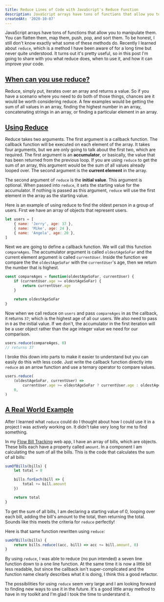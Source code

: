 ```yaml
---
title: Reduce Lines of Code with JavaScript's Reduce Function
description: JavaScript arrays have tons of functions that allow you to manipulate them. You can flatten them, map them, push, pop, and sort them. To be honest, I still don't know exactly what some of these methods do. Recently I learned about reduce, which is a method I have been aware of for a long time but never quite understood. It turns out it's pretty useful, so in this post I'm going to share with you what reduce does, when to use it, and how it can improve your code.
createdAt: '2020-10-07'
---
```


JavaScript arrays have tons of functions that allow you to manipulate them. You can flatten them, map them, push, pop, and sort them. To be honest, I still don't know exactly what some of these methods do. Recently I learned about `reduce`, which is a method I have been aware of for a long time but never quite understood. It turns out it's pretty useful, so in this post I'm going to share with you what reduce does, when to use it, and how it can improve your code.

## <a href="#when-can-you-use-reduce">When can you use reduce?</a>

Reduce, simply put, iterates over an array and returns a value. So if you have a scenario where you need to do both of those things, chances are it would be worth considering reduce. A few examples would be getting the sum of all values in an array, finding the highest number in an array, concatenating strings in an array, or finding a particular element in an array.

## <a href="#using-reduce">Using Reduce</a>

Reduce takes two arguments. The first argument is a callback function. The callback function will be executed on each element of the array. It takes four arguments, but we are only going to talk about the first two, which are required. The first argument is an **accumulator**, or basically, the value that has been returned from the previous loop. If you are using `reduce` to get the sum of an array, this argument would be the sum of all values already looped over. The second argument is the **current element** in the array.

The second argument of `reduce` is the **initial value**. This argument is optional. When passed into `reduce`, it sets the starting value for the accumulator. If nothing is passed as this argument, `reduce` will use the first element in the array as the starting value.

Here is an example of using reduce to find the oldest person in a group of users. First we have an array of objects that represent users.

```javascript
let users = [
    { name: 'Jerry', age: 37 },
    { name: 'Mike', age: 24 },
    { name: 'Angela', age: 20 },
]
```

Next we are going to define a callback function. We will call this function `compareAges`. The accumulator argument is called `oldestAgeSoFar` and the current element argument is called `currentUser`. Inside the function we compare the the `oldestAgeSoFar` with the `currentUser`'s age, then we return the number that is highest.

```javascript
const compareAges = function(oldestAgeSoFar, currentUser) {
    if (currentUser.age >= oldestAgeSoFar) {
        return currentUser.age
    }

    return oldestAgeSoFar
}
```

Now when we call reduce on `users` and pass `compareAges` in as the callback, it returns `37`; which is the highest age of all our users. We also need to pass in `0` as the initial value. If we don't, the accumulator in the first iteration will be a user object rather than the age integer value we need for our comparison.

```javascript
users.reduce(compareAges, 0)
// returns 37
```

I broke this down into parts to make it easier to understand but you can easily do this with less code. Just write the callback function directly into `reduce` as an arrow function and use a ternary operator to compare values.

```javascript
users.reduce(
    (oldestAgeSoFar, currentUser) =>
        currentUser.age >= oldestAgeSoFar ? currentUser.age : oldestAgeSoFar,
    0,
)
```

## <a href="a-real-world-example">A Real World Example</a>

After I learned what `reduce` could do I thought about how I could use it in a project I was actively working on. It didn't take very long for me to find something.

In my <a href="https://www.flowbilltracking.com">Flow Bill Tracking</a> web app, I have an array of bills, which are objects. These bills each have a property called `amount`. In a component I am calculating the sum of all the bills. This is the code that calculates the sum of all bills:

```javascript
sumOfBills(bills) {
    let total = 0

    bills.forEach(bill => {
        total += bill.amount
    })

    return total
}
```

To get the sum of all bills, I am declaring a starting value of 0, looping over each bill, adding the bill's amount to the total, then returning the total. Sounds like this meets the criteria for `reduce` perfectly!

Here is that same function rewritten using `reduce`:

```javascript
sumOfBills(bills) {
    return bills.reduce((acc, bill) => acc += bill.amount, 0)
}
```

By using `reduce`, I was able to reduce (no pun intended) a seven line function down to a one line function. At the same time it is now a little bit less readable, but since the callback isn't super-complicated and the function name clearly describes what it is doing, I think this a good refactor.

The possibilities for using `reduce` seem very large and I am looking forward to finding new ways to use it in the future. It's a good little array method to have in my toolkit and I'm glad I took the time to understand it.

